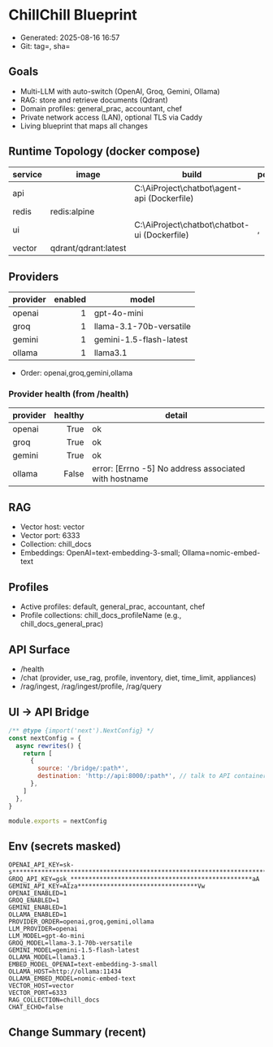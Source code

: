 # ChillChill Blueprint

- Generated: 2025-08-16 16:57
- Git: tag=, sha=

## Goals
- Multi-LLM with auto-switch (OpenAI, Groq, Gemini, Ollama)
- RAG: store and retrieve documents (Qdrant)
- Domain profiles: general_prac, accountant, chef
- Private network access (LAN), optional TLS via Caddy
- Living blueprint that maps all changes

## Runtime Topology (docker compose)

| service | image | build | ports |
|---|---|---|---|
| api |  | C:\AiProject\chatbot\agent-api (Dockerfile) |  |
| redis | redis:alpine |  |  |
| ui |  | C:\AiProject\chatbot\chatbot-ui (Dockerfile) | ,  |
| vector | qdrant/qdrant:latest |  |  |

## Providers
| provider | enabled | model |
|---|---:|---|
| openai | 1 | gpt-4o-mini |
| groq | 1 | llama-3.1-70b-versatile |
| gemini | 1 | gemini-1.5-flash-latest |
| ollama | 1 | llama3.1 |

- Order: openai,groq,gemini,ollama

### Provider health (from /health)
| provider | healthy | detail |
|---|---:|---|
| openai | True | ok |
| groq | True | ok |
| gemini | True | ok |
| ollama | False | error: [Errno -5] No address associated with hostname |

## RAG
- Vector host: vector
- Vector port: 6333
- Collection: chill_docs
- Embeddings: OpenAI=text-embedding-3-small; Ollama=nomic-embed-text

## Profiles
- Active profiles: default, general_prac, accountant, chef
- Profile collections: chill_docs_profileName (e.g., chill_docs_general_prac)

## API Surface
- /health
- /chat (provider, use_rag, profile, inventory, diet, time_limit, appliances)
- /rag/ingest, /rag/ingest/profile, /rag/query

## UI → API Bridge
```js
/** @type {import('next').NextConfig} */
const nextConfig = {
  async rewrites() {
    return [
      {
        source: '/bridge/:path*',
        destination: 'http://api:8000/:path*', // talk to API container
      },
    ]
  },
}

module.exports = nextConfig

```

## Env (secrets masked)
```
OPENAI_API_KEY=sk-s*****************************************************************************************************************************************************************AA
GROQ_API_KEY=gsk_**************************************************aA
GEMINI_API_KEY=AIza*********************************Vw
OPENAI_ENABLED=1
GROQ_ENABLED=1
GEMINI_ENABLED=1
OLLAMA_ENABLED=1
PROVIDER_ORDER=openai,groq,gemini,ollama
LLM_PROVIDER=openai
LLM_MODEL=gpt-4o-mini
GROQ_MODEL=llama-3.1-70b-versatile
GEMINI_MODEL=gemini-1.5-flash-latest
OLLAMA_MODEL=llama3.1
EMBED_MODEL_OPENAI=text-embedding-3-small
OLLAMA_HOST=http://ollama:11434
OLLAMA_EMBED_MODEL=nomic-embed-text
VECTOR_HOST=vector
VECTOR_PORT=6333
RAG_COLLECTION=chill_docs
CHAT_ECHO=false
```

## Change Summary (recent)
```
```

